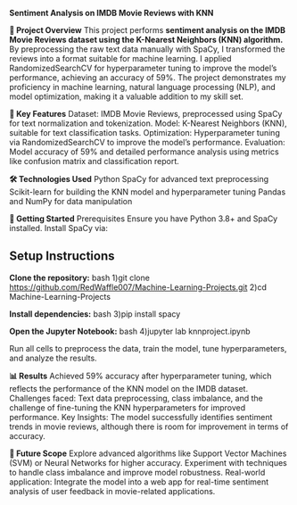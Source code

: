 **Sentiment Analysis on IMDB Movie Reviews with KNN**

__🌟 Project Overview__
This project performs **sentiment analysis on the IMDB Movie Reviews dataset using the K-Nearest Neighbors (KNN) algorithm.** By preprocessing the raw text data manually with SpaCy, I transformed the reviews into a format suitable for machine learning. I applied RandomizedSearchCV for hyperparameter tuning to improve the model’s performance, achieving an accuracy of 59%.
The project demonstrates my proficiency in machine learning, natural language processing (NLP), and model optimization, making it a valuable addition to my skill set.

__🔑 Key Features__
Dataset: IMDB Movie Reviews, preprocessed using SpaCy for text normalization and tokenization.
Model: K-Nearest Neighbors (KNN), suitable for text classification tasks.
Optimization: Hyperparameter tuning via RandomizedSearchCV to improve the model’s performance.
Evaluation: Model accuracy of 59% and detailed performance analysis using metrics like confusion matrix and classification report.

__🛠️ Technologies Used__
Python
SpaCy for advanced text preprocessing
Scikit-learn for building the KNN model and hyperparameter tuning
Pandas and NumPy for data manipulation

__🚀 Getting Started__
Prerequisites
Ensure you have Python 3.8+ and SpaCy installed. Install SpaCy via:

## Setup Instructions
**Clone the repository:**
bash
1)git clone https://github.com/RedWaffle007/Machine-Learning-Projects.git 
2)cd Machine-Learning-Projects

**Install dependencies:**
bash
3)pip install spacy

**Open the Jupyter Notebook:**
bash
4)jupyter lab knnproject.ipynb

Run all cells to preprocess the data, train the model, tune hyperparameters, and analyze the results.

__📊 Results__
Achieved 59% accuracy after hyperparameter tuning, which reflects the performance of the KNN model on the IMDB dataset.
Challenges faced: Text data preprocessing, class imbalance, and the challenge of fine-tuning the KNN hyperparameters for improved performance.
Key Insights: The model successfully identifies sentiment trends in movie reviews, although there is room for improvement in terms of accuracy.

__🎯 Future Scope__
Explore advanced algorithms like Support Vector Machines (SVM) or Neural Networks for higher accuracy.
Experiment with techniques to handle class imbalance and improve model robustness.
Real-world application: Integrate the model into a web app for real-time sentiment analysis of user feedback in movie-related applications.
